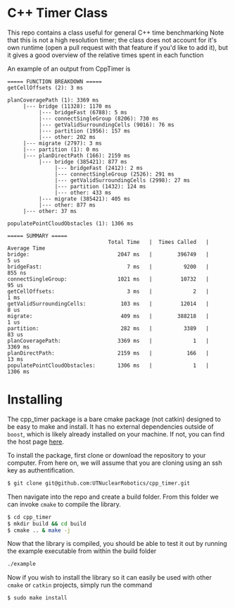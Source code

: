 # C++ Timer Class
This repo contains a class useful for general C++ time benchmarking
Note that this is not a high resolution timer; the class does not account
for it's own runtime (open a pull request with that feature if you'd 
like to add it), but it gives a good overview of the relative times spent
in each function

An example of an output from CppTimer is

~~~
===== FUNCTION BREAKDOWN =====
getCellOffsets (2): 3 ms

planCoveragePath (1): 3369 ms
     |--- bridge (11328): 1170 ms
          |--- bridgeFast (6788): 5 ms
          |--- connectSingleGroup (8206): 730 ms
          |--- getValidSurroundingCells (9016): 76 ms
          |--- partition (1956): 157 ms
          |--- other: 202 ms
     |--- migrate (2797): 3 ms
     |--- partition (1): 0 ms
     |--- planDirectPath (166): 2159 ms
          |--- bridge (385421): 877 ms
               |--- bridgeFast (2412): 2 ms
               |--- connectSingleGroup (2526): 291 ms
               |--- getValidSurroundingCells (2998): 27 ms
               |--- partition (1432): 124 ms
               |--- other: 433 ms
          |--- migrate (385421): 405 ms
          |--- other: 877 ms
     |--- other: 37 ms

populatePointCloudObstacles (1): 1306 ms

===== SUMMARY =====
                                Total Time   |  Times Called   |   Average Time
bridge:                            2047 ms   |        396749   |          5 us
bridgeFast:                           7 ms   |          9200   |        855 ns
connectSingleGroup:                1021 ms   |         10732   |         95 us
getCellOffsets:                       3 ms   |             2   |          1 ms
getValidSurroundingCells:           103 ms   |         12014   |          8 us
migrate:                            409 ms   |        388218   |          1 us
partition:                          282 ms   |          3389   |         83 us
planCoveragePath:                  3369 ms   |             1   |       3369 ms
planDirectPath:                    2159 ms   |           166   |         13 ms
populatePointCloudObstacles:       1306 ms   |             1   |       1306 ms
~~~

# Installing
The cpp_timer package is a bare cmake package (not catkin) designed to be easy to make and install. It has no external dependencies outside of `boost`, which is likely already installed on your machine. If not, you can find the host page <a href = https://www.boost.org/ >here</a>.

To install the package, first clone or download the repository to your computer. From here on, we will assume that you are cloning using an ssh key as authentification. 

```bash
$ git clone git@github.com:UTNuclearRobotics/cpp_timer.git
```

Then navigate into the repo and create a build folder. From this folder we can invoke `cmake` to compile the library.

```bash
$ cd cpp_timer
$ mkdir build && cd build
$ cmake .. & make -j
```

Now that the library is compiled, you should be able to test it out by running the example executable from within the build folder

```bash
./example
```

Now if you wish to install the library so it can easily be used with other `cmake` or `catkin` projects, simply run the command

```bash
$ sudo make install 
```